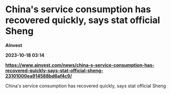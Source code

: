 # China's service consumption has recovered quickly, says stat official Sheng
**AInvest**

**2023-10-18 03:14**

**https://www.ainvest.com/news/china-s-service-consumption-has-recovered-quickly-says-stat-official-sheng-23101000ea914588bd6af4c9/**

China's service consumption has recovered quickly, says stat official Sheng